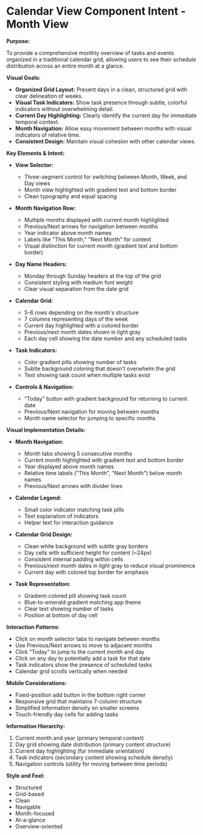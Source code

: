 # Calendar View Component Intent - Month View

**Purpose:**

To provide a comprehensive monthly overview of tasks and events organized in a traditional calendar grid, allowing users to see their schedule distribution across an entire month at a glance.

**Visual Goals:**

* **Organized Grid Layout:** Present days in a clean, structured grid with clear delineation of weeks.
* **Visual Task Indicators:** Show task presence through subtle, colorful indicators without overwhelming detail.
* **Current Day Highlighting:** Clearly identify the current day for immediate temporal context.
* **Month Navigation:** Allow easy movement between months with visual indicators of relative time.
* **Consistent Design:** Maintain visual cohesion with other calendar views.

**Key Elements & Intent:**

* **View Selector:**
  * Three-segment control for switching between Month, Week, and Day views
  * Month view highlighted with gradient text and bottom border
  * Clean typography and equal spacing

* **Month Navigation Row:**
  * Multiple months displayed with current month highlighted
  * Previous/Next arrows for navigation between months
  * Year indicator above month names
  * Labels like "This Month," "Next Month" for context
  * Visual distinction for current month (gradient text and bottom border)

* **Day Name Headers:**
  * Monday through Sunday headers at the top of the grid
  * Consistent styling with medium font weight
  * Clear visual separation from the date grid

* **Calendar Grid:**
  * 5-6 rows depending on the month's structure
  * 7 columns representing days of the week
  * Current day highlighted with a colored border
  * Previous/next month dates shown in light gray
  * Each day cell showing the date number and any scheduled tasks

* **Task Indicators:**
  * Color gradient pills showing number of tasks
  * Subtle background coloring that doesn't overwhelm the grid
  * Text showing task count when multiple tasks exist

* **Controls & Navigation:**
  * "Today" button with gradient background for returning to current date
  * Previous/Next navigation for moving between months
  * Month name selector for jumping to specific months

**Visual Implementation Details:**

* **Month Navigation:**
  * Month tabs showing 5 consecutive months
  * Current month highlighted with gradient text and bottom border
  * Year displayed above month names
  * Relative time labels ("This Month", "Next Month") below month names
  * Previous/Next arrows with divider lines

* **Calendar Legend:**
  * Small color indicator matching task pills
  * Text explanation of indicators
  * Helper text for interaction guidance

* **Calendar Grid Design:**
  * Clean white background with subtle gray borders
  * Day cells with sufficient height for content (~24px)
  * Consistent internal padding within cells
  * Previous/next month dates in light gray to reduce visual prominence
  * Current day with colored top border for emphasis

* **Task Representation:**
  * Gradient-colored pill showing task count
  * Blue-to-emerald gradient matching app theme
  * Clear text showing number of tasks
  * Position at bottom of day cell

**Interaction Patterns:**

* Click on month selector tabs to navigate between months
* Use Previous/Next arrows to move to adjacent months
* Click "Today" to jump to the current month and day
* Click on any day to potentially add a task for that date
* Task indicators show the presence of scheduled tasks
* Calendar grid scrolls vertically when needed

**Mobile Considerations:**
* Fixed-position add button in the bottom right corner
* Responsive grid that maintains 7-column structure
* Simplified information density on smaller screens
* Touch-friendly day cells for adding tasks

**Information Hierarchy:**

1. Current month and year (primary temporal context)
2. Day grid showing date distribution (primary content structure)
3. Current day highlighting (for immediate orientation)
4. Task indicators (secondary content showing schedule density)
5. Navigation controls (utility for moving between time periods)

**Style and Feel:**

* Structured
* Grid-based
* Clean
* Navigable
* Month-focused
* At-a-glance
* Overview-oriented

